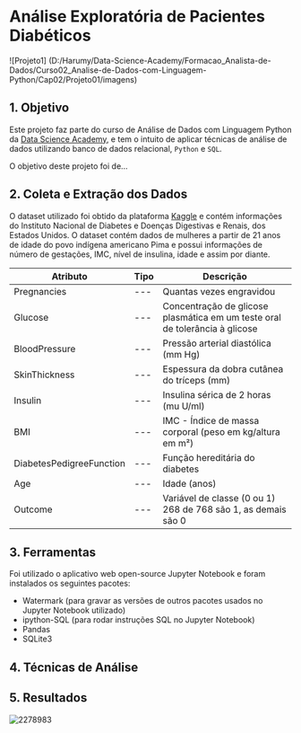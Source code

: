 # Análise Exploratória de Pacientes Diabéticos

![Projeto1] (D:/Harumy/Data-Science-Academy/Formacao_Analista-de-Dados/Curso02_Analise-de-Dados-com-Linguagem-Python/Cap02/Projeto01/imagens)

## 1. Objetivo

Este projeto faz parte do curso de Análise de Dados com Linguagem Python da [Data Science Academy](https://www.datascienceacademy.com.br/start), e tem o intuito de aplicar técnicas de análise de dados utilizando banco de dados relacional, `Python` e `SQL`.

O objetivo deste projeto foi de...

## 2. Coleta e Extração dos Dados

O dataset utilizado foi obtido da plataforma [Kaggle](https://www.kaggle.com/datasets/uciml/pima-indians-diabetes-database) e contém informações do Instituto Nacional de Diabetes e Doenças Digestivas e Renais, dos Estados Unidos. O dataset contém dados de mulheres a partir de 21 anos de idade do povo indígena americano Pima e possui informações de número de gestações, IMC, nível de insulina, idade e assim por diante.

| Atributo | Tipo | Descrição |
|--- |--- |--- |
| Pregnancies |--- | Quantas vezes engravidou
| Glucose |--- | Concentração de glicose plasmática em um teste oral de tolerância à glicose
| BloodPressure |--- | Pressão arterial diastólica (mm Hg)
| SkinThickness |--- | Espessura da dobra cutânea do tríceps (mm)
| Insulin |--- | Insulina sérica de 2 horas (mu U/ml)
| BMI |--- | IMC - Índice de massa corporal (peso em kg/altura em m²)
| DiabetesPedigreeFunction |--- | Função hereditária do diabetes
| Age |--- | Idade (anos)
| Outcome |--- | Variável de classe (0 ou 1) 268 de 768 são 1, as demais são 0

## 3. Ferramentas

Foi utilizado o aplicativo web open-source Jupyter Notebook e foram instalados os seguintes pacotes:
- Watermark (para gravar as versões de outros pacotes usados no Jupyter Notebook utilizado)
- ipython-SQL (para rodar instruções SQL no Jupyter Notebook)
- Pandas
- SQLite3

## 4. Técnicas de Análise

## 5. Resultados

<!--- Comentários - Plano de análise de dados

1. Definição do objetivo (O que queremos analisar? Quais perguntas devem ser respondidas?)
2. Coleta e extração dos dados
3. Escolha das ferramentas
4. Aplicação das técnicas de análise (análise exploratória, estatística descritiva, agregação, sumarização, estatística inferencial, mineração de dados, ML etc.)
5. Entrega dos resultados (relatórios, gráficos, tabelas, etc.)
-->
 ![2278983](https://user-images.githubusercontent.com/96497622/163745211-bfe3809c-467e-4bbe-beda-c39d398640f0.png)

